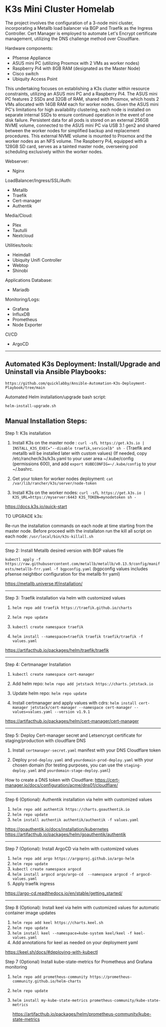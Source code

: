 # K3s Mini Cluster Homelab
The project involves the configuration of a 3-node mini cluster, incorporating a Metallb load balancer via BGP and Traefik as the Ingress Controller. Cert Manager is employed to automate Let's Encrypt certificate management, utilizing the DNS challenge method over Cloudflare.

Hardware components:

- Pfsense Appliance
- ASUS mini PC (utilizing Proxmox with 2 VMs as worker nodes)
- Raspberry Pi4 with 8GB RAM (designated as the Master Node)
- Cisco switch
- Ubiquity Access Point

This undertaking focuses on establishing a K3s cluster within resource constraints, utilizing an ASUS mini PC and a Raspberry Pi4. The ASUS mini PC features 2 SSDs and 32GB of RAM, shared with Proxmox, which hosts 2 VMs allocated with 14GB RAM each for worker nodes. Given the ASUS mini PC's limitations for high availability clustering, each node is installed on separate internal SSDs to ensure continued operation in the event of one disk failure. Persistent data for all pods is stored on an external 256GB NVME volume, connected to the ASUS mini PC via USB 3.1 gen2 and shared between the worker nodes for simplified backup and replacement procedures. This external NVME volume is mounted to Proxmox and the worker nodes as an NFS volume. The Raspberry Pi4, equipped with a 128GB SD card, serves as a tainted master node, overseeing pod scheduling exclusively within the worker nodes.

Webserver:
- Nginx

LoadBalancer/Ingress/SSL/Auth:
- Metallb
- Traefik
- Cert-manager 
- Authentik

Media/Cloud:
- Plex
- Tautulli
- Nextcloud

Utilities/tools:
- Heimdall 
- Ubiquity Unifi Controller
- Webtop
- Shinobi 

Applications Database:
- Mariadb

Monitoring/Logs:
- Grafana
- InfluxDB
- Prometheus
- Node Exporter

CI/CD
- ArgoCD

----------------------------

## Automated K3s Deployment: Install/Upgrade and Uninstall via Ansible Playbooks:

```https://github.com/quicklabby/Ansible-Automation-K3s-Deployment-Playbook/tree/main```

Automated Helm installation/upgrade bash script:

```helm-install-upgrade.sh```

## Manual Installation Steps:

Step 1:
  K3s installation

1. Install K3s on the master node :
```curl -sfL https://get.k3s.io | INSTALL_K3S_EXEC="--disable traefik,servicelb" sh -```  (Traefik and metallb will be installed later with custom values)
(If needed, copy /etc/rancher/k3s/k3s.yaml to your user area ~/.kube/config (permissions 600), and add ```export KUBECONFIG=~/.kube/config``` to your ~/.bashrc.

2. Get your token for worker nodes deployment:
```cat /var/lib/rancher/k3s/server/node-token```

3. Install K3s on the worker nodes:
```curl -sfL https://get.k3s.io | K3S_URL=https://myserver:6443 K3S_TOKEN=mynodetoken sh -```

https://docs.k3s.io/quick-start

TO UPGRADE k3s:

Re-run the installation commands on each node at time starting from the master node. Before proceed with the installaton run the kill all script on each node:
```/usr/local/bin/k3s-killall.sh```

----------------------------

Step 2:
   Install Metallb desired version with BGP values file 

```kubectl apply -f https://raw.githubusercontent.com/metallb/metallb/v0.13.9/config/manifests/metallb-frr.yaml -f bgpconfig.yaml```
(bgpconfig values includes pfsense neightbor configuration for the metallb frr yaml)

https://metallb.universe.tf/installation/

----------------------------

Step 3:
   Traefik installation via helm with customized values

1. ```helm repo add traefik https://traefik.github.io/charts```

2. ```helm repo update``` 

3. ```kubectl create namespace traefik```

4. ```helm install --namespace=traefik traefik traefik/traefik -f values.yaml``` 
   
https://artifacthub.io/packages/helm/traefik/traefik

----------------------------

Step 4:
   Certmanager Installation

1. ```kubectl create namespace cert-manager```

2. Add helm repo:
```helm repo add jetstack https://charts.jetstack.io```

3. Update helm repo:
```helm repo update```

4. Install certmanager and apply values with cdrs:
```helm install cert-manager jetstack/cert-manager --namespace cert-manager --values=values.yaml --version v1.9.1```

https://artifacthub.io/packages/helm/cert-manager/cert-manager

----------------------------

Step 5:
   Deploy Cert-manager secret and Letsencrypt certificate for staging/production with cloudflare DNS
   
1. Install ```certmanager-secret.yaml``` manifest with your DNS Cloudflare token

2. Deploy  ```prod-deploy.yaml``` and ```yourdomain-prod-deploy.yaml``` with your chosen domain (for testing purposes, you can use the ```staging-deploy.yaml``` and ```yourdomain-stage-deploy.yaml```)

How to create a DNS token with Cloudflare: 
https://cert-manager.io/docs/configuration/acme/dns01/cloudflare/

----------------------------

Step 6 (Optional):
   Authentik installation via helm with customized values

1. ```helm repo add authentik https://charts.goauthentik.io```
2. ```helm repo update```
3. ```helm install authentik authentik/authentik -f values.yaml```

https://goauthentik.io/docs/installation/kubernetes
https://artifacthub.io/packages/helm/goauthentik/authentik

----------------------------

Step 7 (Optional):
   Install ArgoCD via helm with customized values
   
1. ```helm repo add argo https://argoproj.github.io/argo-helm```
2. ```helm repo update```
3. ```kubectl create namespace argocd```
4. ```helm install argocd argo/argo-cd  --namespace argocd -f argocd-values.yaml```
5. Apply traefik ingress

https://argo-cd.readthedocs.io/en/stable/getting_started/

----------------------------

Step 8 (Optional):
   Install keel via helm with customized values for automatic container image updates
   
1. ```helm repo add keel https://charts.keel.sh ```
2. ```helm repo update```
3. ```helm install keel --namespace=kube-system keel/keel -f keel-values.yaml```
4. Add annotations for keel as needed on your deployment yaml

https://keel.sh/docs/#deploying-with-kubectl


Step 7 (Optional)
   Install kube-state-metrics for Prometheus and Grafana monitoring
   
1. ```helm repo add prometheus-community https://prometheus-community.github.io/helm-charts ```
2. ```helm repo update```
3. ```helm install my-kube-state-metrics prometheus-community/kube-state-metrics```

   https://artifacthub.io/packages/helm/prometheus-community/kube-state-metrics
